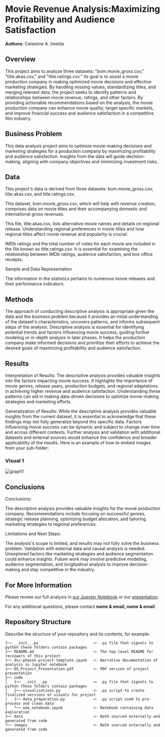 # Movie Revenue Analysis:Maximizing Profitability and Audience Satisfaction

**Authors**: Celestine A. Imelda

## Overview

This project aims to analyze three datasets: "bom.movie_gross.csv," "title.akas.csv," and "title.ratings.csv." Its goal is to assist a movie production company in making optimized movie decisions and effective marketing strategies. By handling missing values, standardizing titles, and merging relevant data, the project seeks to identify patterns and relationships between movie revenue, ratings, and other factors. By providing actionable recommendations based on the analysis, the movie production company can enhance movie quality, target specific markets, and improve financial success and audience satisfaction in a competitive film industry.

## Business Problem

This data analysis project aims to optimize movie-making decisions and marketing strategies for a production company by maximizing profitability and audience satisfaction. Insights from the data will guide decision-making, aligning with company objectives and minimizing investment risks.

## Data

This project's data is derived from three datasets: bom.movie_gross.csv, title.akas.csv, and title.ratings.csv.

This dataset, bom.movie_gross.csv, which will help with revenue creation, comprises data on movie titles and their accompanying domestic and international gross revenues.

This file, title.akas.csv, lists alternative movie names and details on regional release. Understanding regional preferences in movie titles and how regional titles affect movie revenue and popularity is crucial.

IMDb ratings and the total number of votes for each movie are included in the file known as title.ratings.csv. It is essential for examining the relationship between IMDb ratings, audience satisfaction, and box office receipts.

Sample and Data Representation

The information in the statistics pertains to numerous movie releases and their performance indicators.

## Methods

The approach of conducting descriptive analysis is appropriate given the data and the business problem because it provides an initial understanding of the dataset's characteristics, uncovers patterns, and informs subsequent steps of the analysis. Descriptive analysis is essential for identifying potential trends and factors influencing movie success, guiding further modeling or in-depth analysis in later phases. It helps the production company make informed decisions and prioritize their efforts to achieve the desired goals of maximizing profitability and audience satisfaction.

## Results

Interpretation of Results:
The descriptive analysis provides valuable insights into the factors impacting movie success. It highlights the importance of movie genres, release years, production budgets, and regional adaptations in achieving higher revenue and audience satisfaction. Understanding these patterns can aid in making data-driven decisions to optimize movie-making strategies and marketing efforts.

Generalization of Results:
While the descriptive analysis provides valuable insights from the current dataset, it is essential to acknowledge that these findings may not fully generalize beyond this specific data. Factors influencing movie success can be dynamic and subject to change over time and across different contexts. Further analysis and validation with additional datasets and external sources would enhance the confidence and broader applicability of the results.
Here is an example of how to embed images from your sub-folder:

### Visual 1
![graph1](./images/viz1.png)

## Conclusions

Conclusions:

The descriptive analysis provides valuable insights for the movie production company. Recommendations include focusing on successful genres, strategic release planning, optimizing budget allocation, and tailoring marketing strategies to regional preferences.

Limitations and Next Steps:

The analysis's scope is limited, and results may not fully solve the business problem. Validation with external data and causal analysis is needed.
Unexplored factors like marketing strategies and audience segmentation could enhance insights.
Future work may involve predictive modeling, audience segmentation, and longitudinal analysis to improve decision-making and stay competitive in the industry.


## For More Information

Please review our full analysis in [our Jupyter Notebook](./dsc-phase1-project-template.ipynb) or our [presentation](./DS_Project_Presentation.pdf).

For any additional questions, please contact **name & email, name & email**

## Repository Structure

Describe the structure of your repository and its contents, for example:

```
├── __init__.py                         <- .py file that signals to python these folders contain packages
├── README.md                           <- The top-level README for reviewers of this project
├── dsc-phase1-project-template.ipynb   <- Narrative documentation of analysis in Jupyter notebook
├── DS_Project_Presentation.pdf         <- PDF version of project presentation
├── code
│   ├── __init__.py                     <- .py file that signals to python these folders contain packages
│   ├── visualizations.py               <- .py script to create finalized versions of visuals for project
│   ├── data_preparation.py             <- .py script used to pre-process and clean data
│   └── eda_notebook.ipynb              <- Notebook containing data exploration
├── data                                <- Both sourced externally and generated from code
└── images                              <- Both sourced externally and generated from code
```
